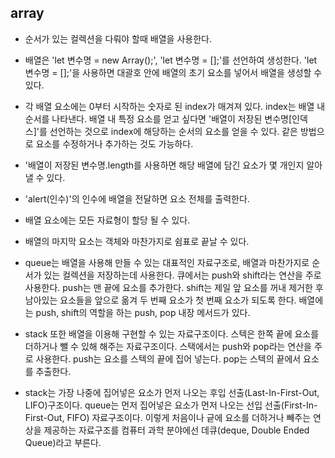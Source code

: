 ## array

- 순서가 있는 컬렉션을 다뤄야 할때 배열을 사용한다.

- 배열은 'let 변수명 = new Array();', 'let 변수명 = [];'를 선언하여 생성한다. 'let 변수명 = [];'을 사용하면 대괄호 안에 배열의 초기 요소를 넣어서 배열을 생성할 수 있다.

- 각 배열 요소에는 0부터 시작하는 숫자로 된 index가 매겨져 있다. index는 배열 내 순서를 나타낸다. 배열 내 특정 요소를 얻고 싶다면 '배열이 저장된 변수명\[인덱스\]'를 선언하는 것으로 index에 해당하는 순서의 요소를 얻을 수 있다. 같은 방법으로 요소를 수정하거나 추가하는 것도 가능하다.

- '배열이 저장된 변수명.length를 사용하면 해당 배열에 담긴 요소가 몇 개인지 알아낼 수 있다.

- 'alert(인수)'의 인수에 배열을 전달하면 요소 전체를 출력한다.

- 배열 요소에는 모든 자료형이 할당 될 수 있다.

- 배열의 마지막 요소는 객체와 마찬가지로 쉼표로 끝날 수 있다.

- queue는 배열을 사용해 만들 수 있는 대표적인 자료구조로, 배열과 마찬가지로 순서가 있는 컬렉션을 저장하는데 사용한다. 큐에서는 push와 shift라는 연산을 주로 사용한다. push는 맨 끝에 요소를 추가한다. shift는 제일 앞 요소를 꺼내 제거한 후 남아있는 요소들을 앞으로 옮겨 두 번째 요소가 첫 번째 요소가 되도록 한다. 배열에는 push, shift의 역할을 하는 push, pop 내장 메서드가 있다.

- stack 또한 배열을 이용해 구현할 수 있는 자료구조이다. 스텍은 한쪽 끝에 요소를 더하거나 뺄 수 있해 해주는 자료구조이다. 스택에서는 push와 pop라는 연산을 주로 사용한다. push는 요소를 스텍의 끝에 집어 넣는다. pop는 스텍의 끝에서 요소를 추출한다.

- stack는 가장 나중에 집어넣은 요소가 먼저 나오는 후입 선출(Last-In-First-Out, LIFO)구조이다. queue는 먼저 집어넣은 요소가 먼저 나오는 선입 선출(First-In-First-Out, FIFO) 자료구조이다. 이렇게 처음이나 긑에 요소를 더하거나 빼주는 연상을 제공하는 자료구조를 컴퓨터 과학 분야에선 데큐(deque, Double Ended Queue)라고 부른다.